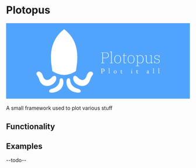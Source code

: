 # Plotopus

![Plotopus](data/img/cover.png?raw=true "Plotopus")

A small framework used to plot various stuff

## Functionality


## Examples

--todo--

